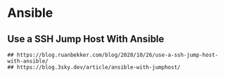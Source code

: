 Ansible
=======

## Use a SSH Jump Host With Ansible

    ## https://blog.ruanbekker.com/blog/2020/10/26/use-a-ssh-jump-host-with-ansible/
    ## https://blog.3sky.dev/article/ansible-with-jumphost/
